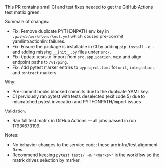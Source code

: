 This PR contains small CI and test fixes needed to get the GitHub Actions test matrix green.

Summary of changes:

- Fix: Remove duplicate PYTHONPATH env key in `.github/workflows/test.yml` which caused pre-commit yamllint/actionlint failures.
- Fix: Ensure the package is installable in CI by adding `pip install -e .` and adding missing `__init__.py` files under `src/`.
- Fix: Update tests to import from `src.application.main` and align endpoint paths to `/v1/ping`.
- Fix: Add pytest marker entries to `pyproject.toml` for `unit`, `integration`, and `contract` markers.

Why:
- Pre-commit hooks blocked commits due to the duplicate YAML key.
- CI previously ran pytest with tests deselected (exit code 5) due to mismatched pytest invocation and PYTHONPATH/import issues.

Validation:
- Ran full test matrix in GitHub Actions — all jobs passed in run 17930673199.

Notes:
- No behavior changes to the service code; these are infra/test alignment fixes.
- Recommend keeping `pytest tests/ -m "<marks>"` in the workflow so the matrix drives selection by marker.
